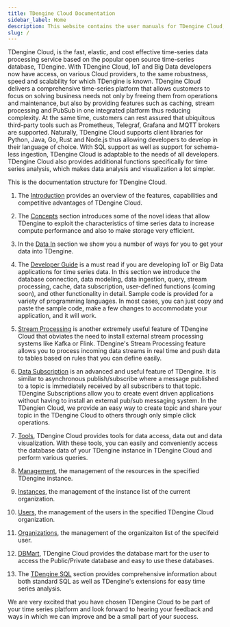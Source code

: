 ```yaml
---
title: TDengine Cloud Documentation
sidebar_label: Home
description: This website contains the user manuals for TDengine Cloud, a fully managed cloud service for industrial big data.
slug: /
---
```

TDengine Cloud, is the fast, elastic, and cost effective time-series data processing service based on the popular open source time-series database, TDengine. With TDengine Cloud, IoT and Big Data developers now have access, on various Cloud providers, to the same robustness, speed and scalability for which TDengine is known. TDengine Cloud delivers a comprehensive time-series platform that allows customers to focus on solving business needs not only by freeing them from operations and maintenance, but also by providing features such as caching, stream processing and PubSub in one integrated platform thus reducing complexity. At the same time, customers can rest assured that ubiquitous third-party tools such as Prometheus, Telegraf, Grafana and MQTT brokers are supported. Naturally, TDengine Cloud supports client libraries for Python, Java, Go, Rust and Node.js thus allowing developers to develop in their language of choice. With SQL support as well as support for schema-less ingestion, TDengine Cloud is adaptable to the needs of all developers. TDengine Cloud also provides additional functions specifically for time series analysis, which makes data analysis and visualization a lot simpler.

This is the documentation structure for TDengine Cloud.

1. The [Introduction](./intro) provides an overview of the features, capabilities and competitive advantages of TDengine Cloud.

2. The [Concepts](./concept) section introduces some of the novel ideas that allow TDengine to exploit the characteristics of time series data to increase compute performance and also to make storage very efficient.

3. In the [Data In](./data-in) section we show you a number of ways for you to get your data into TDengine.

4. The [Developer Guide](./programming) is a must read if you are developing IoT or Big Data applications for time series data. In this section we introduce the database connection, data modeling, data ingestion, query, stream processing, cache, data subscription, user-defined functions (coming soon), and other functionality in detail. Sample code is provided for a variety of programming languages. In most cases, you can just copy and paste the sample code, make a few changes to accommodate your application, and it will work.

5. [Stream Processing](./stream) is another extremely useful feature of TDengine Cloud that obviates the need to install external stream processing systems like Kafka or Flink. TDengine's Stream Processing feature allows you to process incoming data streams in real time and push data to tables based on rules that you can define easily.  

6. [Data Subscription](./data-subscription) is an advanced and useful feature of TDengine. It is similar to asynchronous publish/subscribe where a message published to a topic is immediately received by all subscribers to that topic. TDengine Subscriptions allow you to create event driven applications without having to install an external pub/sub messaging system. In the TDengien Cloud, we provide an easy way to create topic and share your topic in the TDengine Cloud to others through only simple click operations.

7. [Tools](./tools), TDengine Cloud provides tools for data access, data out and data visualization. With these tools, you can easily and conveniently access the database data of your TDengine instance in TDengine Cloud and perform various queries.

8. [Management](./mgmt), the management of the resources in the specified TDengine instance.

9. [Instances](./instances), the management of the instance list of the current organization.

10. [Users](./user-mgmt), the management of the users in the specified TDengine Cloud organization.

11. [Organizations](./orgs), the management of the organizaiton list of the specifeid user.

12. [DBMart](./dbmarts), TDengine Cloud provides the database mart for the user to access the Public/Private database and easy to use these databases.

13. The [TDengine SQL](./taos-sql) section provides comprehensive information about both standard SQL as well as TDengine's extensions for easy time series analysis.

We are very excited that you have chosen TDengine Cloud to be part of your time series platform and look forward to hearing your feedback and ways in which we can improve and be a small part of your success.
